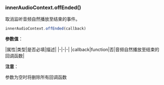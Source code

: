 ### innerAudioContext.offEnded()

取消监听音频自然播放至结束的事件。

```js
innerAudioContext.offEnded(callback)
```

**参数值**：

|属性|类型|是否必填|描述|
|-|-|-|
|callback|function|否|音频自然播放至结束的回调函数|

**注意**：

参数为空时将删除所有回调函数
